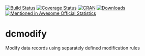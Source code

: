 [![Build Status](https://travis-ci.org/data-cleaning/dcmodify.svg?branch=master)](https://travis-ci.org/data-cleaning/dcmodify)
[![Coverage Status](https://coveralls.io/repos/data-cleaning/dcmodify/badge.svg?branch=master&service=github)](https://coveralls.io/github/data-cleaning/dcmodify?branch=master)
[![CRAN](http://www.r-pkg.org/badges/version/dcmodify)](http://cran.r-project.org/package=dcmodify/)
[![Downloads](http://cranlogs.r-pkg.org/badges/dcmodify)](http://www.r-pkg.org/pkg/dcmodify) [![Mentioned in Awesome Official Statistics ](https://awesome.re/mentioned-badge.svg)](http://www.awesomeofficialstatistics.org)



# dcmodify
Modify data records using separately defined modification rules

